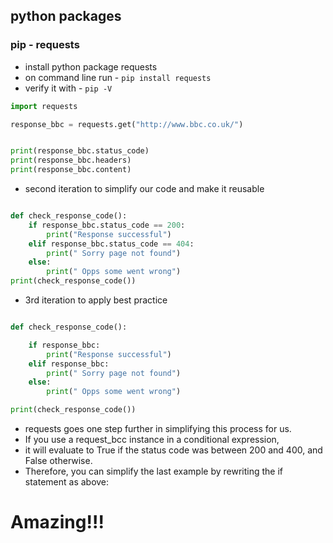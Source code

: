## python packages
### pip - requests

- install python package requests
- on command line run - ``` pip install requests ```
- verify it with - ``` pip -V ```
```python
import requests

response_bbc = requests.get("http://www.bbc.co.uk/")


print(response_bbc.status_code)
print(response_bbc.headers)
print(response_bbc.content)
```
- second iteration to simplify our code and make it reusable

```python

def check_response_code():
    if response_bbc.status_code == 200:
        print("Response successful")
    elif response_bbc.status_code == 404:
        print(" Sorry page not found")
    else:
        print(" Opps some went wrong")
print(check_response_code())

```

- 3rd iteration to apply best practice
```python

def check_response_code():

    if response_bbc:
        print("Response successful")
    elif response_bbc:
        print(" Sorry page not found")
    else:
        print(" Opps some went wrong")

print(check_response_code())

```
- requests goes one step further in simplifying this process for us.
- If you use a request_bcc instance in a conditional expression,
- it will evaluate to True if the status code was between 200 and 400, and False otherwise.
- Therefore, you can simplify the last example by rewriting the if statement as above:

# Amazing!!!